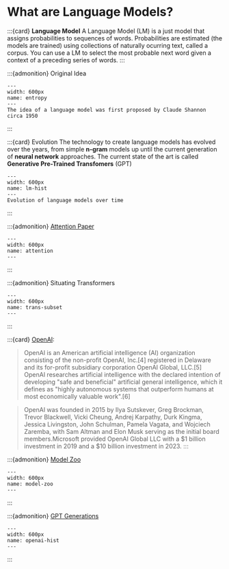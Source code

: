 # What are Language Models?

:::{card} **Language Model**
A Language Model (LM) is a just model that assigns probabilities to sequences of words. Probabilities are estimated (the models are trained) using collections of naturally ocurring text, called a corpus. You can use a LM to select the most probable next word given a context of a preceding series of words. 
:::



:::{admonition} Original Idea
```{figure} ./images/shannon-english-entropy.png
---
width: 600px
name: entropy
---
The idea of a language model was first proposed by Claude Shannon circa 1950
```
:::

:::{card} Evolution
The technology to create language models has evolved over the years, from simple **n-gram** models up until the current generation of **neural network** approaches. The current state of the art is called **Generative Pre-Trained Transfomers** (GPT)

```{figure} ./images/lm-hist.png
---
width: 600px
name: lm-hist
---
Evolution of language models over time
```
:::

:::{admonition} [Attention Paper](https://arxiv.org/abs/1706.03762) 
```{figure} ./images/attention-is-all-you-need.png
---
width: 600px
name: attention
---
```
:::

:::{admonition} Situating Transformers 
```{figure} ./images/ai-2-transformer.png
---
width: 600px
name: trans-subset
---
```
:::

:::{card} [OpenAI](https://en.wikipedia.org/wiki/OpenAI):

> OpenAI is an American artificial intelligence (AI) organization consisting of the non-profit OpenAI, Inc.[4] registered in Delaware and its for-profit subsidiary corporation OpenAI Global, LLC.[5] OpenAI researches artificial intelligence with the declared intention of developing "safe and beneficial" artificial general intelligence, which it defines as "highly autonomous systems that outperform humans at most economically valuable work".[6]

> OpenAI was founded in 2015 by Ilya Sutskever, Greg Brockman, Trevor Blackwell, Vicki Cheung, Andrej Karpathy, Durk Kingma, Jessica Livingston, John Schulman, Pamela Vagata, and Wojciech Zaremba, with Sam Altman and Elon Musk serving as the initial board members.Microsoft provided OpenAI Global LLC with a \$1 billion investment in 2019 and a \$10 billion investment in 2023.
:::

:::{admonition} [Model Zoo](https://arxiv.org/abs/2303.18223)
```{figure} ./images/model-zoo.png
---
width: 600px
name: model-zoo
---
```
:::

:::{admonition} [GPT Generations](https://learning.oreilly.com/library/view/developing-apps-with/9781098152475/ch01.html#understanding_the_transformer_architecture_and_its)
```{figure} ./images/openai-llm-history.png
---
width: 600px
name: openai-hist
---
```
:::
